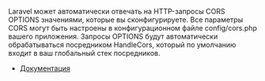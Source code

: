 Laravel может автоматически отвечать на HTTP-запросы CORS OPTIONS значениями, которые вы сконфигурируете. 
Все параметры CORS могут быть настроены в конфигурационном файле config/cors.php вашего приложения. 
Запросы OPTIONS будут автоматически обрабатываться посредником HandleCors, 
который по умолчанию входит в ваш глобальный стек посредников.

[//]: # "materials"

- [Документация](https://laravel.com/docs/10.x/routing#cors)

[//]: # "/materials"
